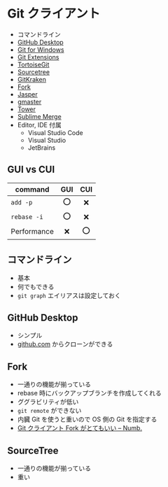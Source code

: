 # Git クライアント

- コマンドライン
- [GitHub Desktop](https://desktop.github.com/)
- [Git for Windows](https://gitforwindows.org/)
- [Git Extensions](http://gitextensions.github.io/)
- [TortoiseGit](https://tortoisegit.org/)
- [Sourcetree](https://www.sourcetreeapp.com/)
- [GitKraken](https://www.gitkraken.com/)
- [Fork](https://git-fork.com/)
- [Jasper](https://jasperapp.io/)
- [gmaster](https://gmaster.io/)
- [Tower](https://www.git-tower.com/windows)
- [Sublime Merge](https://www.sublimemerge.com/)
- Editor, IDE 付属
  - Visual Studio Code
  - Visual Studio
  - JetBrains

## GUI vs CUI

| command | GUI | CUI |
| - | :-: | :-: |
| `add -p` | ⭕ | ❌ |
| `rebase -i` | ⭕ | ❌ |
| Performance | ❌ | ⭕ |

## コマンドライン
- 基本
- 何でもできる
- `git graph` エイリアスは設定しておく

## GitHub Desktop
- シンプル
- [github.com](https://github.com/) からクローンができる

## Fork
- 一通りの機能が揃っている
- rebase 時にバックアップブランチを作成してくれる
- ググラビリティが低い
- `git remote` ができない
- 内臓 Git を使うと重いので OS 側の Git を指定する
- [Git クライアント Fork がとてもいい – Numb.](https://wp.graphact.com/2020/04/29/git-client-fork/)

## SourceTree
- 一通りの機能が揃っている
- 重い

